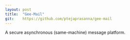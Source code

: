 ```yaml
---
layout: post
title:  "Gee-Mail"
git:    https://github.com/ptejaprasanna/gee-mail
---
```


A secure asynchronous (same-machine) message platform. 
